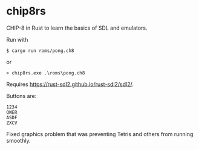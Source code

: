 # chip8rs
CHIP-8 in Rust to learn the basics of SDL and emulators.

Run with 

`$ cargo run roms/pong.ch8`

or

`> chip8rs.exe .\roms\pong.ch8`

Requires https://rust-sdl2.github.io/rust-sdl2/sdl2/. 

Buttons are:
~~~~
1234
QWER
ASDF
ZXCV
~~~~
Fixed graphics problem that was preventing Tetris and others from running smoothly.
